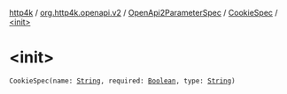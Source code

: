 [http4k](../../../index.md) / [org.http4k.openapi.v2](../../index.md) / [OpenApi2ParameterSpec](../index.md) / [CookieSpec](index.md) / [&lt;init&gt;](./-init-.md)

# &lt;init&gt;

`CookieSpec(name: `[`String`](https://kotlinlang.org/api/latest/jvm/stdlib/kotlin/-string/index.html)`, required: `[`Boolean`](https://kotlinlang.org/api/latest/jvm/stdlib/kotlin/-boolean/index.html)`, type: `[`String`](https://kotlinlang.org/api/latest/jvm/stdlib/kotlin/-string/index.html)`)`